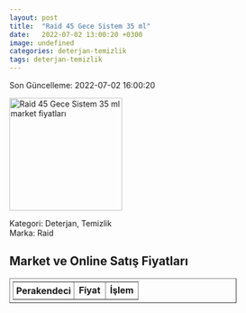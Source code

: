 ```yaml
---
layout: post
title:  "Raid 45 Gece Sistem 35 ml"
date:   2022-07-02 13:00:20 +0300
image: undefined
categories: deterjan-temizlik
tags: deterjan-temizlik
---
```


Son Güncelleme: 2022-07-02 16:00:20

<img src="undefined" width="200" alt="Raid 45 Gece Sistem 35 ml market fiyatları" />

Kategori: Deterjan, Temizlik
<br />
Marka: Raid

<h2>Market ve Online Satış Fiyatları</h2>

<table border="1" style="padding: 5px;width:80%;">
  <tr>
    <td style="padding: 5px;"><strong>Perakendeci</strong></td>
    <td><strong>Fiyat</strong></td>
    <td><strong>İşlem</strong></td>
  </tr>
  
</table>
